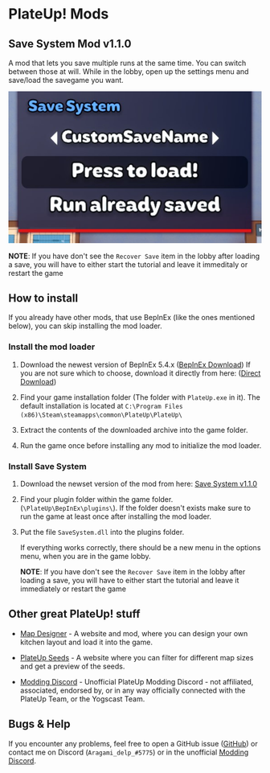 # PlateUp! Mods

## Save System Mod v1.1.0

A mod that lets you save multiple runs at the same time. You can switch between those at will.
While in the lobby, open up the settings menu and save/load the savegame you want.

![Preview Image](https://github.com/Aragami-delp/PlateUp_Mods/blob/main/SomePlugin/SaveSystemPreviewImage.jpg?raw=true)

**NOTE**: If you have don't see the `Recover Save` item in the lobby after loading a save, you will have to either start the tutorial and leave it immeditaly or restart the game

## How to install

If you already have other mods, that use BepInEx (like the ones mentioned below), you can skip installing the mod loader.

### Install the mod loader

1. Download the newest version of BepInEx 5.4.x ([BepInEx Download](https://github.com/BepInEx/BepInEx/releases))   If you are not sure which to choose, download it directly from here: ([Direct Download](https://github.com/BepInEx/BepInEx/releases/download/v5.4.21/BepInEx_x64_5.4.21.0.zip))

1. Find your game installation folder (The folder with `PlateUp.exe` in it). The default installation is located at `C:\Program Files (x86)\Steam\steamapps\common\PlateUp\PlateUp\ `

1. Extract the contents of the downloaded archive into the game folder.

1. Run the game once before installing any mod to initialize the mod loader.

### Install Save System

1. Download the newset version of the mod from here: [Save System v1.1.0](https://github.com/Aragami-delp/PlateUp_Mods/releases/latest/download/SaveSystem.dll)

1. Find your plugin folder within the game folder. (`\PlateUp\BepInEx\plugins\`). If the folder doesn't exists make sure to run the game at least once after installing the mod loader.

1. Put the file `SaveSystem.dll` into the plugins folder.

   If everything works correctly, there should be a new menu in the options menu, when you are in the game lobby.

   **NOTE**: If you have don't see the `Recover Save` item in the lobby after loading a save, you will have to either start the tutorial and leave it immediately or restart the game

## Other great PlateUp! stuff

* [Map Designer](https://plateuptools.com/) - A website and mod, where you can design your own kitchen layout and load it into the game.

* [PlateUp Seeds](https://plateupseeds.com/) - A website where you can filter for different map sizes and get a preview of the seeds.

* [Modding Discord](https://discord.gg/uPbuYVjJQq/) - Unofficial PlateUp Modding Discord - not affiliated, associated, endorsed by, or in any way officially connected with the PlateUp Team, or the Yogscast Team.

## Bugs & Help

If you encounter any problems, feel free to open a GitHub issue ([GitHub](https://github.com/Aragami-delp/PlateUp_Mods/issues)) or contact me on Discord (`Aragami_delp_#5775`) or in the unofficial [Modding Discord](https://discord.gg/uPbuYVjJQq/).
